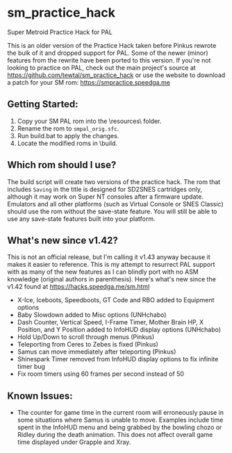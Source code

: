 # sm_practice_hack
Super Metroid Practice Hack for PAL

This is an older version of the Practice Hack taken before Pinkus rewrote the bulk of it and dropped support for PAL. Some of the newer (minor) features from the rewrite have been ported to this version. If you're not looking to practice on PAL, check out the main project's source at https://github.com/tewtal/sm_practice_hack or use the website to download a patch for your SM rom: https://smpractice.speedga.me


## Getting Started:

1. Copy your SM PAL rom into the \resources\ folder.
2. Rename the rom to `smpal_orig.sfc`.
3. Run build.bat to apply the changes.
4. Locate the modified roms in \build\.


## Which rom should I use?

The build script will create two versions of the practice hack. The rom that includes `Saving` in the title is designed for SD2SNES cartridges only, although it may work on Super NT consoles after a firmware update. Emulators and all other platforms (such as Virtual Console or SNES Classic) should use the rom without the save-state feature. You will still be able to use any save-state features built into your platform.


## What's new since v1.42?

This is not an official release, but I'm calling it v1.43 anyway because it makes it easier to reference. This is my attempt to resurrect PAL support with as many of the new features as I can blindly port with no ASM knowledge (original authors in parenthesis). Here's what's new since the v1.42 found at https://hacks.speedga.me/sm.html

- X-Ice, Iceboots, Speedboots, GT Code and RBO added to Equipment options
- Baby Slowdown added to Misc options (UNHchabo)
- Dash Counter, Vertical Speed, I-Frame Timer, Mother Brain HP, X Position, and Y Position added to InfoHUD display options (UNHchabo)
- Hold Up/Down to scroll through menus (Pinkus)
- Teleporting from Ceres to Zebes is fixed (Pinkus)
- Samus can move immediately after teleporting (Pinkus)
- Shinespark Timer removed from InfoHUD display options to fix infinite timer bug
- Fix room timers using 60 frames per second instead of 50


## Known Issues:

* The counter for game time in the current room will erroneously pause in some situations where Samus is unable to move. Examples include time spent in the InfoHUD menu and being grabbed by the bowling chozo or Ridley during the death animation. This does not affect overall game time displayed under Grapple and Xray.
